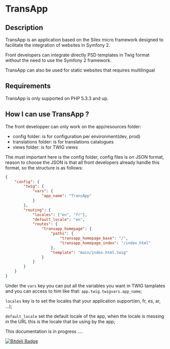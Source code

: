 TransApp
=======
Description
-----------

TransApp is an application based on the Silex micro framework designed to facilitate the integration of websites in Symfony 2.

Front developers can integrate directly PSD templates in Twig format without the need to use the Symfony 2 framework.

TransApp can also be used for static websites that requires multilingual

Requirements
------------

TransApp is only supported on PHP 5.3.3 and up.

How I can use TransApp ?
------------------------

The front developper can only work on the app/resources folder:

+ config folder: is for configuration per environment(dev, prod)
+ translations folder: is for translations catalogues
+ views folder: is for TWIG views

The must important here is the config folder, config files is on JSON format, reason to choose the JSON is that all front developers already handle this format, so the structure is as follows:
```json
{
    "config": {
        "twig": {
            "vars": {
                "app_name": "TransApp"
            }
        },
        "routing": {
            "locales": ["en", "fr"],
            "default_locale": "en",
            "routes": {
                "transapp_homepage": {
                    "paths": {
                        "transapp_homepage_base": "/", 
                        "transapp_homepage_index": "/index.html"
                    }, 
                    "template": "main/index.html.twig"
                }
            }
        }
    }
}
```

Under the `vars` key you can put all the variables you want in TWIG tamplates and you can access to him like that: `app.twig.twigvars.app_name`;

`locales` key is to set the locales that your application support(en, fr, es, ar, ...);

`default_locale` set the default locale of the app, when the locale is messing in the URL this is the locale that be using by the app;





This documentation is in progress ....


[![Bitdeli Badge](https://d2weczhvl823v0.cloudfront.net/jbinfo/transapp/trend.png)](https://bitdeli.com/free "Bitdeli Badge")

